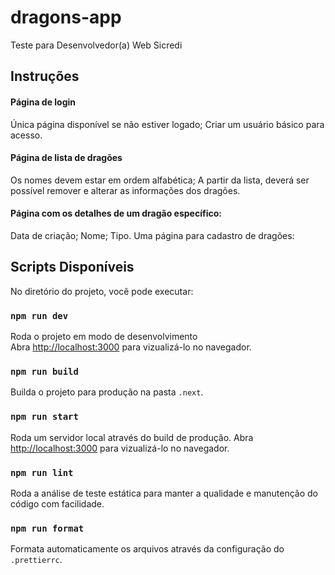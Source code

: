 # dragons-app

Teste para Desenvolvedor(a) Web Sicredi

## Instruções

#### Página de login

Única página disponível se não estiver logado; Criar um usuário básico para
acesso.

#### Página de lista de dragões

Os nomes devem estar em ordem alfabética; A partir da lista, deverá ser possível
remover e alterar as informações dos dragões.

#### Página com os detalhes de um dragão específico:

Data de criação; Nome; Tipo. Uma página para cadastro de dragões:

## Scripts Disponíveis

No diretório do projeto, você pode executar:

### `npm run dev`

Roda o projeto em modo de desenvolvimento<br /> Abra
[http://localhost:3000](http://localhost:3000) para vizualizá-lo no navegador.

### `npm run build`

Builda o projeto para produção na pasta `.next`.

### `npm run start`

Roda um servidor local através do build de produção. Abra
[http://localhost:3000](http://localhost:3000) para vizualizá-lo no navegador.

### `npm run lint`

Roda a análise de teste estática para manter a qualidade e manutenção do código
com facilidade.

### `npm run format`

Formata automaticamente os arquivos através da configuração do `.prettierrc`.
